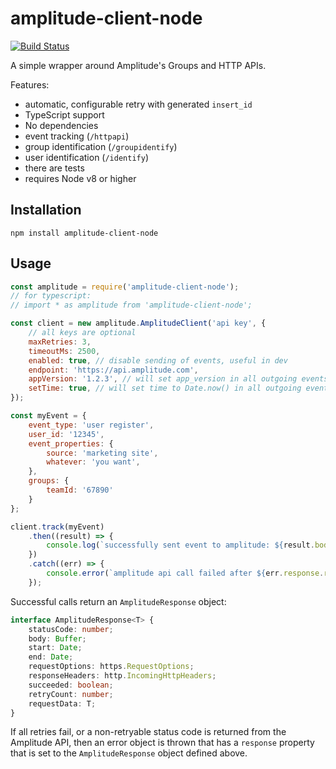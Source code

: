 # amplitude-client-node

[![Build Status](https://travis-ci.com/WeTransfer/amplitude-client-node.svg?branch=master)](https://travis-ci.com/WeTransfer/amplitude-client-node)

A simple wrapper around Amplitude's Groups and HTTP APIs.

Features:
- automatic, configurable retry with generated `insert_id`
- TypeScript support
- No dependencies
- event tracking (`/httpapi`)
- group identification (`/groupidentify`)
- user identification (`/identify`)
- there are tests
- requires Node v8 or higher

## Installation
```
npm install amplitude-client-node
```

## Usage
```javascript
const amplitude = require('amplitude-client-node');
// for typescript:
// import * as amplitude from 'amplitude-client-node';

const client = new amplitude.AmplitudeClient('api key', {
    // all keys are optional
    maxRetries: 3,
    timeoutMs: 2500,
    enabled: true, // disable sending of events, useful in dev
    endpoint: 'https://api.amplitude.com',
    appVersion: '1.2.3', // will set app_version in all outgoing events
    setTime: true, // will set time to Date.now() in all outgoing events
});

const myEvent = {
    event_type: 'user register',
    user_id: '12345',
    event_properties: {
        source: 'marketing site',
        whatever: 'you want',
    },
    groups: {
        teamId: '67890'
    }
};

client.track(myEvent)
    .then((result) => {
        console.log(`successfully sent event to amplitude: ${result.body.toString('utf8')}`);
    })
    .catch((err) => {
        console.error(`amplitude api call failed after ${err.response.retryCount} retries: ${err.message}`);
    });
```

Successful calls return an `AmplitudeResponse` object:

```typescript
interface AmplitudeResponse<T> {
    statusCode: number;
    body: Buffer;
    start: Date;
    end: Date;
    requestOptions: https.RequestOptions;
    responseHeaders: http.IncomingHttpHeaders;
    succeeded: boolean;
    retryCount: number;
    requestData: T;
}
```

If all retries fail, or a non-retryable status code is returned from the Amplitude
API, then an error object is thrown that has a `response` property that is set to
the `AmplitudeResponse` object defined above.

